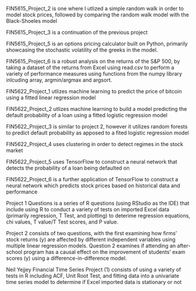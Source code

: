 FIN5615_Project_2 is one where I utlized a simple random walk in order to model stock prices, followed by comparing the random walk model with the Black-Shoeles model 

FIN5615_Project_3 is a continuation of the previous project

FIN5615_Project_5 is an options pricing calculator built on Python, primarily showcasing the stochastic volatility of the greeks in the model. 

FIN5615_Project_6 is a robust analysis on the returns of the S&P 500, by taking a dataset of the returns from Excel using read.csv to perform a variety of performance measures using functions from the numpy library inlcuding array, argmin/argmax and argsort. 

FIN5622_Project_1 utlizes machine learning to predict the price of bitcoin using a fitted linear regression model 

FIN5622_Project_2 utlizes machine learning to build a model predicting the default probability of a loan using a fitted logistic regression model 

FIN5622_Project_3 is similar to project 2, however it utilizes random forests to predict default probability as apposed to a fited logistic regression model 

FIN5622_Project_4 uses clustering in order to detect regimes in the stock market 

FIN5622_Project_5 uses TensorFlow to construct a neural network that detects the probability of a loan being defaulted on 

FIN5622_Project_6 is a further application of TensorFlow to construct a neural network which predicts stock prices based on historical data and performance 

Project 1 Questions is a series of R questions (using RStudio as the IDE) that include using R to conduct a variety of tests on imported Excel data (primarily regression, T Test, and plotting) to deterime regression equations, chi values, T value/T Test scores, and P value.  

Project 2 consists of two questions, with the first examining how firms’ stock returns (y) are affected by different independent variables using multiple linear regression models.  Question 2 examines if attending an after-school program has a causal effect on the improvement of students’ exam scores (y) using a difference-in-difference model.

Neil Yejjey Financial Time Series Project (1) consists of using a variety of tests in R including ACF, Unit Root Test, and fitting data into a univariate time series model to determine if Excel imported data is stationary or not 
